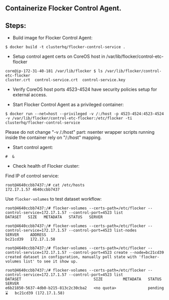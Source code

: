 ## Containerize Flocker Control Agent.


## Steps:

 * Build image for Flocker Control Agent:

```
$ docker build -t clusterhq/flocker-control-service .
```

 * Setup control agent certs on CoreOS host in /var/lib/flocker/control-etc-flocker

```
core@ip-172-31-40-181 /var/lib/flocker $ ls /var/lib/flocker/control-etc-flocker
cluster.crt  control-service.crt  control-service.key
```
 * Verify CoreOS host ports 4523-4524 have security policies setup for external access.

 * Start Flocker Control Agent as a privileged container:

```
$ docker run --net=host --privileged -v /:/host -p 4523-4524:4523-4524 -v /var/lib/flocker/control-etc-flocker:/etc/flocker -ti clusterhq/flocker-control-service
```

Please do not change "-v /:/host" part: nsenter wrapper scripts running inside the container rely on "/:/host" mapping.

 * Start control agent:

```
#  &
```

 * Check health of Flocker cluster:

Find IP of control service:
```
root@4640ccbb7437:/# cat /etc/hosts
172.17.1.57	4640ccbb7437
```

Use ``flocker-volumes`` to test dataset workflow:
```
root@4640ccbb7437:/# flocker-volumes --certs-path=/etc/flocker --control-service=172.17.1.57 --control-port=4523 list
DATASET   SIZE   METADATA   STATUS   SERVER 

root@4640ccbb7437:/# flocker-volumes --certs-path=/etc/flocker --control-service=172.17.1.57 --control-port=4523 list-nodes
SERVER     ADDRESS     
bc21cd39   172.17.1.58 

root@4640ccbb7437:/# flocker-volumes --certs-path=/etc/flocker --control-service=172.17.1.57 --control-port=4523 create --node=bc21cd39
created dataset in configuration, manually poll state with 'flocker-volumes list' to see it show up.

root@4640ccbb7437:/# flocker-volumes --certs-path=/etc/flocker --control-service=172.17.1.57 --control-port=4523 list                  
DATASET                                SIZE         METADATA   STATUS        SERVER                 
e6b21850-5637-4db0-b215-813c2c30cba2   <no quota>              pending ⌛   bc21cd39 (172.17.1.58) 
```
